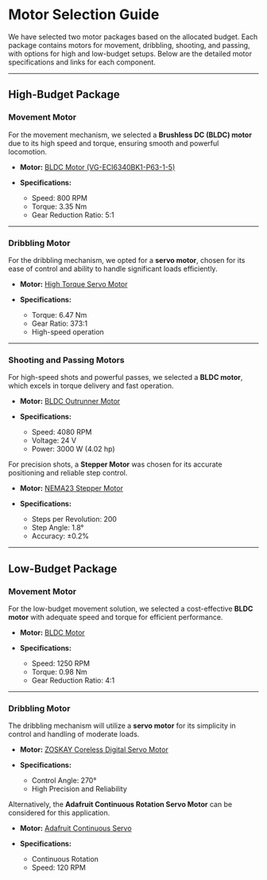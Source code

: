 # Motor Selection Guide

We have selected two motor packages based on the allocated budget. Each package contains motors for movement, dribbling, shooting, and passing, with options for high and low-budget setups. Below are the detailed motor specifications and links for each component.

---

## **High-Budget Package**

### **Movement Motor**
For the movement mechanism, we selected a **Brushless DC (BLDC) motor** due to its high speed and torque, ensuring smooth and powerful locomotion.

- **Motor:** [BLDC Motor (VG-ECI6340BK1-P63-1-5)](https://www.digikey.com/en/products/detail/ebm-papst-inc/VG-ECI6340BK1-P63-1-5/9598038)
  
- **Specifications:**
  - Speed: 800 RPM
  - Torque: 3.35 Nm
  - Gear Reduction Ratio: 5:1

---

### **Dribbling Motor**
For the dribbling mechanism, we opted for a **servo motor**, chosen for its ease of control and ability to handle significant loads efficiently.

- **Motor:** [High Torque Servo Motor](https://www.amazon.com/dp/B0CKNHKJ93)
  
- **Specifications:**
  - Torque: 6.47 Nm
  - Gear Ratio: 373:1
  - High-speed operation
  
---

### **Shooting and Passing Motors**
For high-speed shots and powerful passes, we selected a **BLDC motor**, which excels in torque delivery and fast operation.

- **Motor:** [BLDC Outrunner Motor](https://www.amazon.com/Alomejor-Brushless-Skateboard-Outrunner-Quadcopter/dp/B07QDJSYKV)
  
- **Specifications:**
  - Speed: 4080 RPM
  - Voltage: 24 V
  - Power: 3000 W (4.02 hp)
  
For precision shots, a **Stepper Motor** was chosen for its accurate positioning and reliable step control.

- **Motor:** [NEMA23 Stepper Motor](https://www.digikey.com/en/products/detail/cui-devices/NEMA23-31-01SD-AMT112S/9477647)
  
- **Specifications:**
  - Steps per Revolution: 200
  - Step Angle: 1.8°
  - Accuracy: ±0.2%


---

## **Low-Budget Package**

### **Movement Motor**
For the low-budget movement solution, we selected a cost-effective **BLDC motor** with adequate speed and torque for efficient performance.

- **Motor:** [BLDC Motor](https://www.alibaba.com/product-detail/60mm-12v-24v-100w-200w_1600054303894.html)
  
- **Specifications:**
  - Speed: 1250 RPM
  - Torque: 0.98 Nm
  - Gear Reduction Ratio: 4:1


---

### **Dribbling Motor**
The dribbling mechanism will utilize a **servo motor** for its simplicity in control and handling of moderate loads.

- **Motor:** [ZOSKAY Coreless Digital Servo Motor](https://www.amazon.com/ZOSKAY-Coreless-Digital-Stainless-arduino/dp/B07S9XZYN2)
  
- **Specifications:**
  - Control Angle: 270°
  - High Precision and Reliability

Alternatively, the **Adafruit Continuous Rotation Servo Motor** can be considered for this application.

- **Motor:** [Adafruit Continuous Servo](https://www.digikey.com/en/products/detail/adafruit-industries-llc/3614/7717299)
  
- **Specifications:**
  - Continuous Rotation
  - Speed: 120 RPM
